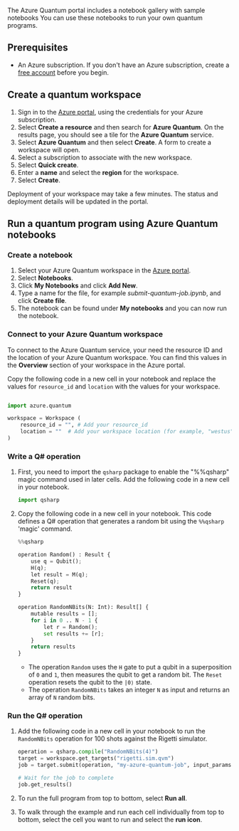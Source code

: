 The Azure Quantum portal includes a notebook gallery with sample notebooks You can use these notebooks to run your own quantum programs.

## Prerequisites

- An Azure subscription. If you don't have an Azure subscription, create a [free account](https://azure.microsoft.com/free/?WT.mc_id=academic-15963-cxa) before you begin.

## Create a quantum workspace

1. Sign in to the [Azure portal](https://portal.azure.com), using the credentials for your Azure subscription.
1. Select **Create a resource** and then search for **Azure Quantum**. On the results page, you should see a tile for the **Azure Quantum** service.
1. Select **Azure Quantum** and then select  **Create**. A form to create a workspace will open.
1. Select a subscription to associate with the new workspace.
1. Select **Quick create**.
1. Enter a **name** and select the **region** for the workspace.
1. Select **Create**. 

Deployment of your workspace may take a few minutes. The status and deployment details will be updated in the portal.

## Run a quantum program using Azure Quantum notebooks


### Create a notebook

1. Select your Azure Quantum workspace in the [Azure portal](https://portal.azure.com).
1. Select **Notebooks**.
1. Click **My Notebooks** and click **Add New**.
1. Type a name for the file, for example *submit-quantum-job.ipynb*, and click **Create file**.
1. The notebook can be found under **My notebooks** and you can now run the notebook.

### Connect to your Azure Quantum workspace

To connect to the Azure Quantum service, your need the resource ID and the location of your Azure Quantum workspace. You can find this values in the **Overview** section of your workspace in the Azure portal.

Copy the following code in a new cell in your notebook and replace the values for `resource_id` and `location` with the values for your workspace.

```python

import azure.quantum

workspace = Workspace ( 
    resource_id = "", # Add your resource_id 
    location = ""  # Add your workspace location (for example, "westus") 
)
```

### Write a Q# operation

1. First, you need to import the `qsharp` package to enable the "%%qsharp" magic command used in later cells. Add the following code in a new cell in your notebook.

    ```python
    import qsharp
    ```

1. Copy the following code in a new cell in your notebook. This code defines a Q# operation that generates a random bit using the `%%qsharp` 'magic' command.

    ```python
    %%qsharp
    
    operation Random() : Result {
        use q = Qubit();
        H(q);
        let result = M(q);
        Reset(q);
        return result
    }
    
    operation RandomNBits(N: Int): Result[] {
        mutable results = [];
        for i in 0 .. N - 1 {
            let r = Random();
            set results += [r];
        }
        return results
    }
    ```

    - The operation `Random` uses the `H` gate to put a qubit in a superposition of `0` and `1`, then measures the qubit to get a random bit. The `Reset` operation resets the qubit to the `|0⟩` state.
    - The operation `RandomNBits` takes an integer `N` as input and returns an array of `N` random bits.

### Run the Q# operation

1. Add the following code in a new cell in your notebook to run the `RandomNBits` operation for 100 shots against the Rigetti simulator.

    ```python
    operation = qsharp.compile("RandomNBits(4)")
    target = workspace.get_targets("rigetti.sim.qvm")
    job = target.submit(operation, "my-azure-quantum-job", input_params={ "count": 100 })
    
    # Wait for the job to complete
    job.get_results()
    ```

1. To run the full program from top to bottom, select **Run all**.
1. To walk through the example and run each cell individually from top to bottom, select the cell you want to run and select the **run icon**.


